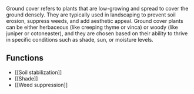 Ground cover refers to plants that are low-growing and spread to cover the ground densely. They are typically used in landscaping to prevent soil erosion, suppress weeds, and add aesthetic appeal. Ground cover plants can be either herbaceous (like creeping thyme or vinca) or woody (like juniper or cotoneaster), and they are chosen based on their ability to thrive in specific conditions such as shade, sun, or moisture levels.

## Functions
- [[Soil stabilization]]
- [[Shade]]
- [[Weed suppression]]